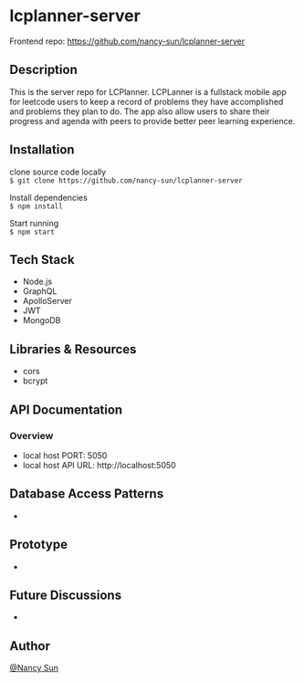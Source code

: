 # lcplanner-server

Frontend repo: https://github.com/nancy-sun/lcplanner-server
## Description  
This is the server repo for LCPlanner. LCPLanner is a fullstack mobile app for leetcode users to keep a record of problems they have accomplished and problems they plan to do. The app also allow users to share their progress and agenda with peers to provide better peer learning experience.

## Installation  
      
clone source code locally   
```$ git clone https://github.com/nancy-sun/lcplanner-server```
   
Install dependencies   
```$ npm install```   
   
Start running   
```$ npm start```
   
## Tech Stack
- Node.js
- GraphQL
- ApolloServer
- JWT
- MongoDB

## Libraries & Resources  
- cors
- bcrypt

## API Documentation 
### Overview 
- local host PORT: 5050
- local host API URL: http://localhost:5050
## Database Access Patterns 
- 
## Prototype 
- 
## Future Discussions
- 
## Author  
[@Nancy Sun](https://github.com/nancy-sun)

